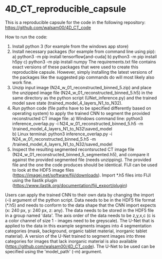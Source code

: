 # 4D_CT_reproducible_capsule
This is a reproducible capsule for the code in the following repository: https://github.com/walsam00/4D_CT_code

How to run the code:
1. Install python 3 (for example from the windows app store)
2.  Install necessary packages (for example from command line using pip):
    a) python3 -m pip install tensorflow[and-cuda]
    b) python3 -m pip install h5py
    c) python3 -m pip install numpy
    The requirements.txt file contains exact versions of these packages that were used to create this reproducible capsule.
    However, simply installing the latest versions of the packages like the suggested pip commands do will most likely also work fine.
4. Unzip input image (N24_w_01_reconstructed_binned_5.zip) and place the unzipped image file (N24_w_01_reconstructed_binned_5.h5) in the same directory as the python script (UNet_inference.py) and the trained model save state (trained_model_4_layers_N1_to_N32).
5. Run python code (file paths have to be specified differently based on operating system) to apply the trained CNN to segment the provided reconstructed CT image file:
   a) Windows command line:
      python3 inference_overlap.py -i N24_w_01_reconstructed_binned_5.h5 -m \trained_model_4_layers_N1_to_N32\saved_model       
   b) Linux terminal:
      python3 inference_overlap.py -i N24_w_01_reconstructed_binned_5.h5 -m /trained_model_4_layers_N1_to_N32/saved_model
6. Inspect the resulting segmented recontsructed CT image file (N24_w_01_reconstructed_binned_5_segmented.h5), and compare it against the provided segmented file (needs unzipping). The provided file and the one the code produces should be identical. FIJI can be used to look at the HDF5 image files (https://imagej.net/software/fiji/downloads). Import *.h5 files into FIJI using the Ilastik plugin (https://www.ilastik.org/documentation/fiji_export/plugin)

Users can apply the trained CNN to their own data by changing the import (-i) argument of the python script. Data needs to be in the HDF5 file format (*.h5) and needs to conform to the data shape that the CNN import expects (x: 240 px, y: 240 px, z: any). The data needs to be stored in the HDF5 file in a group named 'data'. The axis order of the data needs to be z,y,x,c (c is a color channel of size 1 - images need to be greyscale). 
The U-Net that is applied to the data in this example segments images into 4 segmentation categories (mask, background, organic tablet material, inorganic tablet material). A version of the U-Net trained to segment images into three categories for images that lack inorganic material is also available (https://github.com/walsam00/4D_CT_code). The U-Net to be used can be specified using the 'model_path' (-m) argument.
